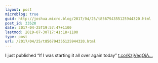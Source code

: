 ```yaml
---
layout: post
microblog: true
guid: http://joshua.micro.blog/2017/04/25/t856794355125944320.html
post_id: 33520
date: 2017-04-25T19:57:47+1100
lastmod: 2019-07-30T17:41:18+1100
type: post
url: /2017/04/25/t856794355125944320.html
---
```

I just published “If I was starting it all over again today” [t.co/KzjVegOjA...](https://t.co/KzjVegOjAP)
